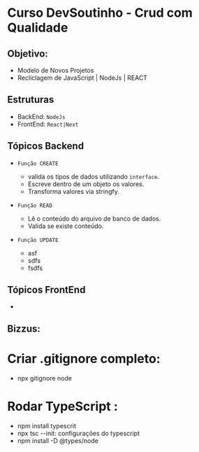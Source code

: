 
# Curso DevSoutinho - Crud com Qualidade

## Objetivo: 
  - Modelo de Novos Projetos
  - Recliclagem de JavaScript | NodeJs | REACT


## Estruturas
  - BackEnd: `NodeJs`
  - FrontEnd: `React|Next`

## Tópicos Backend
  - ``Função CREATE``
    - valida os tipos de dados utilizando `interface`.
    - Escreve dentro de um objeto os valores.
    - Transforma valores via stringfy.

  - ``Função READ``
    - Lê o conteúdo do arquivo de banco de dados.
    - Valida se existe conteúdo.
  
  - ``Função UPDATE`` 
    - asf
    - sdfs
    - fsdfs

## Tópicos FrontEnd
  - 

## Bizzus: 
 
 # Criar .gitignore completo:
   - npx gitignore node
  
 # Rodar TypeScript :
   - npm install typescrit
   - npx tsc --init: configurações do typescript
   - npm install -D @types/node